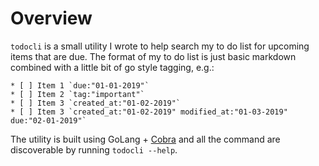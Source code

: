 # Overview

`todocli` is a small utility I wrote to help search my to do list for upcoming items that are due. The format of my to do list is just basic markdown combined with a little bit of go style tagging, e.g.:

```
* [ ] Item 1 `due:"01-01-2019"`
* [ ] Item 2 `tag:"important"`
* [ ] Item 3 `created_at:"01-02-2019"`
* [ ] Item 3 `created_at:"01-02-2019" modified_at:"01-03-2019" due:"02-01-2019"`
```

The utility is built using GoLang + [Cobra](https://github.com/spf13/cobra) and all the command are discoverable by running `todocli --help`.
